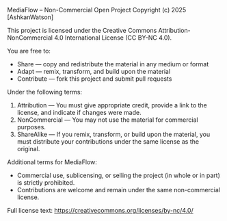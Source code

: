 MediaFlow – Non-Commercial Open Project
Copyright (c) 2025 [AshkanWatson]

This project is licensed under the Creative Commons Attribution-NonCommercial 4.0 International License (CC BY-NC 4.0).

You are free to:

- Share — copy and redistribute the material in any medium or format
- Adapt — remix, transform, and build upon the material
- Contribute — fork this project and submit pull requests

Under the following terms:

1. Attribution — You must give appropriate credit, provide a link to the license, and indicate if changes were made.
2. NonCommercial — You may not use the material for commercial purposes.
3. ShareAlike — If you remix, transform, or build upon the material, you must distribute your contributions under the same license as the original.

Additional terms for MediaFlow:

- Commercial use, sublicensing, or selling the project (in whole or in part) is strictly prohibited.
- Contributions are welcome and remain under the same non-commercial license.

Full license text:
<https://creativecommons.org/licenses/by-nc/4.0/>
